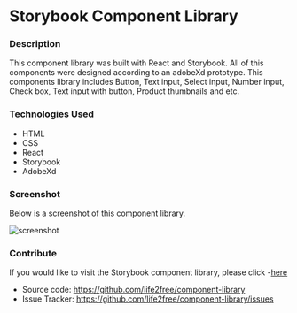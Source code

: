 # Storybook Component Library

### Description

This component library was built with React and Storybook. All of this components were designed according to an adobeXd prototype. This components library includes Button, Text input, Select input, Number input, Check box, Text input with button, Product thumbnails and etc.

### Technologies Used

- HTML
- CSS
- React
- Storybook
- AdobeXd

### Screenshot

Below is a screenshot of this component library.

![screenshot](https://life2free.github.io/component-library/public/screenshot.jpeg)

### Contribute

If you would like to visit the Storybook component library, please click -[here](https://musing-wright-740f71.netlify.com/?path=/story/button-primary--primary)

- Source code: https://github.com/life2free/component-library
- Issue Tracker: https://github.com/life2free/component-library/issues
